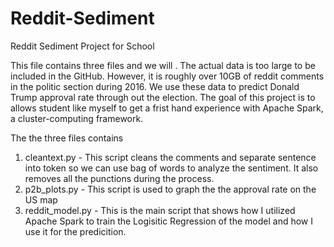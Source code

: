 # Reddit-Sediment
Reddit Sediment Project for School

This file contains three files and we will .  The actual data is too large to be included in the GitHub.  However, it is roughly over 10GB of reddit comments in the politic section during 2016.  We use these data to predict Donald Trump approval rate through out the election.  The goal of this project is to allows student like myself to get a frist hand experience with Apache Spark, a cluster-computing framework. 

The the three files contains

1. cleantext.py	- This script cleans the comments and separate sentence into token so we can use bag of words to analyze the sentiment.   It also removes all the punctions during the process.  
2. p2b_plots.py - This script is used to graph the the approval rate on the US map
3. reddit_model.py - This is the main script that shows how I utilized Apache Spark to train the Logisitic Regression of the model and how I use it for the predicition. 
